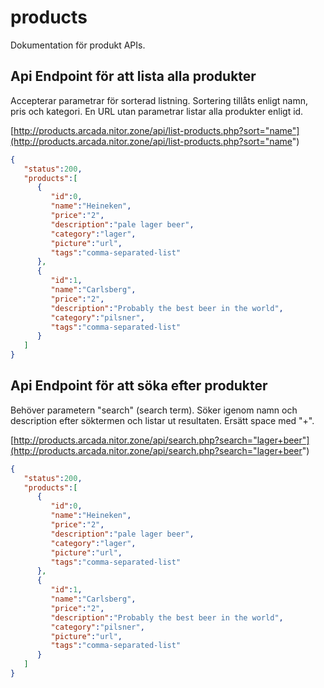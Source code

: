 # products

Dokumentation för produkt APIs.


## Api Endpoint för att lista alla produkter

Accepterar parametrar för sorterad listning. Sortering tillåts enligt namn, pris och kategori. En URL utan parametrar listar alla produkter enligt id.

[http://products.arcada.nitor.zone/api/list-products.php?sort="name"](http://products.arcada.nitor.zone/api/list-products.php?sort="name")
```JSON
{  
   "status":200,
   "products":[  
      {  
         "id":0,
         "name":"Heineken",
         "price":"2",
         "description":"pale lager beer",
         "category":"lager",
         "picture":"url",
         "tags":"comma-separated-list"
      },
      {  
         "id":1,
         "name":"Carlsberg",
         "price":"2",
         "description":"Probably the best beer in the world",
         "category":"pilsner",
         "tags":"comma-separated-list"
      }
   ]
}
```


## Api Endpoint för att söka efter produkter

Behöver parametern "search" (search term). Söker igenom namn och description efter söktermen och listar ut resultaten. Ersätt space med "+".

[http://products.arcada.nitor.zone/api/search.php?search="lager+beer"](http://products.arcada.nitor.zone/api/search.php?search="lager+beer")
```JSON
{  
   "status":200,
   "products":[  
      {  
         "id":0,
         "name":"Heineken",
         "price":"2",
         "description":"pale lager beer",
         "category":"lager",
         "picture":"url",
         "tags":"comma-separated-list"
      },
      {  
         "id":1,
         "name":"Carlsberg",
         "price":"2",
         "description":"Probably the best beer in the world",
         "category":"pilsner",
         "picture":"url",
         "tags":"comma-separated-list"
      }
   ]
}
```
